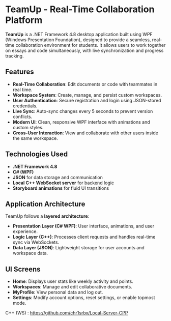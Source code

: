 # TeamUp - Real-Time Collaboration Platform

**TeamUp** is a .NET Framework 4.8 desktop application built using WPF (Windows Presentation Foundation), designed to provide a seamless, real-time collaboration environment for students. It allows users to work together on essays and code simultaneously, with live synchronization and progress tracking.

## Features

- **Real-Time Collaboration**: Edit documents or code with teammates in real time.
- **Workspace System**: Create, manage, and persist custom workspaces.
- **User Authentication**: Secure registration and login using JSON-stored credentials.
- **Live Sync**: Auto-sync changes every 5 seconds to prevent version conflicts.
- **Modern UI**: Clean, responsive WPF interface with animations and custom styles.
- **Cross-User Interaction**: View and collaborate with other users inside the same workspace.

## Technologies Used

- **.NET Framework 4.8**
- **C# (WPF)**
- **JSON** for data storage and communication
- **Local C++ WebSocket server** for backend logic
- **Storyboard animations** for fluid UI transitions

## Application Architecture

TeamUp follows a **layered architecture**:

- **Presentation Layer (C# WPF)**: User interface, animations, and user experience.
- **Logic Layer (C++)**: Processes client requests and handles real-time sync via WebSockets.
- **Data Layer (JSON)**: Lightweight storage for user accounts and workspace data.

## UI Screens

- **Home**: Displays user stats like weekly activity and points.
- **Workspaces**: Manage and edit collaborative documents.
- **MyProfile**: View personal data and log out.
- **Settings**: Modify account options, reset settings, or enable topmost mode.

C++ (WS) : https://github.com/chr1srbx/Local-Server-CPP
